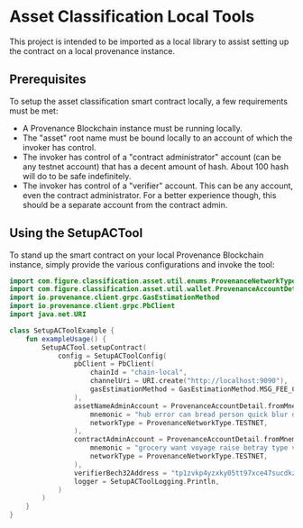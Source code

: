 # Asset Classification Local Tools
This project is intended to be imported as a local library to assist setting up the contract on a local provenance
instance.

## Prerequisites

To setup the asset classification smart contract locally, a few requirements must be met:
- A Provenance Blockchain instance must be running locally.
- The "asset" root name must be bound locally to an account of which the invoker has control.
- The invoker has control of a "contract administrator" account (can be any testnet account) that has a decent amount of hash. About 100 hash will do to be safe indefinitely.
- The invoker has control of a "verifier" account.  This can be any account, even the contract administrator.  For a better experience though, this should be a separate account from the contract admin.

## Using the SetupACTool

To stand up the smart contract on your local Provenance Blockchain instance, simply provide the various configurations
and invoke the tool:

```kotlin
import com.figure.classification.asset.util.enums.ProvenanceNetworkType
import com.figure.classification.asset.util.wallet.ProvenanceAccountDetail
import io.provenance.client.grpc.GasEstimationMethod
import io.provenance.client.grpc.PbClient
import java.net.URI

class SetupACToolExample {
    fun exampleUsage() {
        SetupACTool.setupContract(
            config = SetupACToolConfig(
                pbClient = PbClient(
                    chainId = "chain-local",
                    channelUri = URI.create("http://localhost:9090"),
                    gasEstimationMethod = GasEstimationMethod.MSG_FEE_CALCULATION,
                ),
                assetNameAdminAccount = ProvenanceAccountDetail.fromMnemonic(
                    mnemonic = "hub error can bread person quick blur delay nation ignore tennis orphan inch ankle win grunt door turkey ball hockey bridge fragile dose cage",
                    networkType = ProvenanceNetworkType.TESTNET,
                ),
                contractAdminAccount = ProvenanceAccountDetail.fromMnemonic(
                    mnemonic = "grocery want voyage raise betray type vintage offer beach purity mercy manage debate solar blast spray grocery actor remove favorite change bargain mansion tortoise",
                    networkType = ProvenanceNetworkType.TESTNET,
                ),
                verifierBech32Address = "tp1zvkp4yzxky05tt97xce47sucdkzqgqwtza3g6n",
                logger = SetupACToolLogging.Println,
            )
        )
    }
}
```
